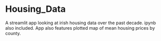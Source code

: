 # Housing_Data

A streamlit app looking at irish housing data over the past decade. ipynb also included. 
App also features plotted map of mean housing prices by county.

